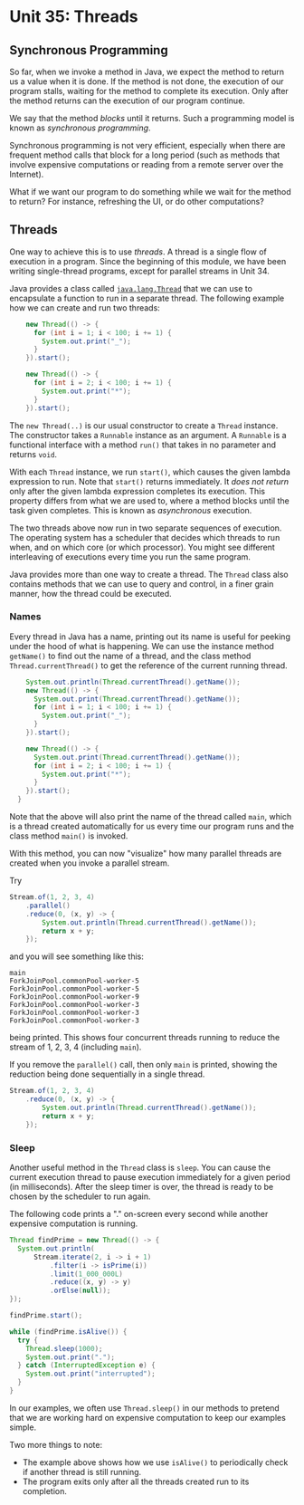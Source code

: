 # Unit 35: Threads

## Synchronous Programming

So far, when we invoke a method in Java, we expect the method to return us a value when it is done.  If the method is not done, the execution of our program stalls, waiting for the method to complete its execution.  Only after the method returns can the execution of our program continue.

We say that the method _blocks_ until it returns.   Such a programming model is known as _synchronous programming_.

Synchronous programming is not very efficient, especially when there are frequent method calls that block for a long period (such as methods that involve expensive computations or reading from a remote server over the Internet).

What if we want our program to do something while we wait for the method to return?  For instance, refreshing the UI, or do other computations?

## Threads

One way to achieve this is to use _threads_.  A thread is a single flow of execution in a program.  Since the beginning of this module, we have been writing single-thread programs, except for parallel streams in Unit 34.

Java provides a class called [`java.lang.Thread`](https://docs.oracle.com/en/java/javase/11/docs/api/java.base/java/lang/Thread.html) that we can use to encapsulate a function to run in a separate thread.  The following example how we can create and run two threads:

```Java
    new Thread(() -> {
      for (int i = 1; i < 100; i += 1) {
        System.out.print("_");
      }
    }).start();

    new Thread(() -> {
      for (int i = 2; i < 100; i += 1) {
        System.out.print("*");
      }
    }).start();
```

The `new Thread(..)` is our usual constructor to create a `Thread` instance.  The constructor takes a `Runnable` instance as an argument.  A `Runnable` is a functional interface with a method `run()` that takes in no parameter and returns `void`.

With each `Thread` instance, we run `start()`, which causes the given lambda expression to run.  Note that `start()` returns immediately.  It _does not return_ only after the given lambda expression completes its execution.  This property differs from what we are used to, where a method blocks until the task given completes.   This is known as _asynchronous_ execution.

The two threads above now run in two separate sequences of execution.  The operating system has a scheduler that decides which threads to run when, and on which core (or which processor).  You might see different interleaving of executions every time you run the same program.

Java provides more than one way to create a thread.  The `Thread` class also contains methods that we can use to query and control, in a finer grain manner, how the thread could be executed.

### Names

Every thread in Java has a name, printing out its name is useful for peeking under the hood of what is happening.  We can use the instance method `getName()` to find out the name of a thread, and the class method `Thread.currentThread()` to get the reference of the current running thread.

```Java
    System.out.println(Thread.currentThread().getName());
    new Thread(() -> {
      System.out.print(Thread.currentThread().getName());
      for (int i = 1; i < 100; i += 1) {
        System.out.print("_");
      }
    }).start();

    new Thread(() -> {
      System.out.print(Thread.currentThread().getName());
      for (int i = 2; i < 100; i += 1) {
        System.out.print("*");
      }
    }).start();
  }
```

Note that the above will also print the name of the thread called `main`, which is a thread created automatically for us every time our program runs and the class method `main()` is invoked.

With this method, you can now "visualize" how many parallel threads are created when you invoke a parallel stream.

Try
```Java
Stream.of(1, 2, 3, 4)
    .parallel()
	.reduce(0, (x, y) -> { 
	    System.out.println(Thread.currentThread().getName()); 
		return x + y; 
	});
```

and you will see something like this:
```
main
ForkJoinPool.commonPool-worker-5
ForkJoinPool.commonPool-worker-5
ForkJoinPool.commonPool-worker-9
ForkJoinPool.commonPool-worker-3
ForkJoinPool.commonPool-worker-3
ForkJoinPool.commonPool-worker-3
```

being printed.  This shows four concurrent threads running to reduce the stream of 1, 2, 3, 4 (including `main`).

If you remove the `parallel()` call, then only `main` is printed, showing the reduction being done sequentially in a single thread.

```Java
Stream.of(1, 2, 3, 4)
	.reduce(0, (x, y) -> { 
	    System.out.println(Thread.currentThread().getName()); 
		return x + y; 
	});
```

### Sleep

Another useful method in the `Thread` class is `sleep`.  You can cause the current execution thread to pause execution immediately for a given period (in milliseconds).   After the sleep timer is over, the thread is ready to be chosen by the scheduler to run again.

The following code prints a "." on-screen every second while another expensive computation is running.

```Java
Thread findPrime = new Thread(() -> {
  System.out.println(
	  Stream.iterate(2, i -> i + 1)
	      .filter(i -> isPrime(i))
	      .limit(1_000_000L)
	      .reduce((x, y) -> y)
	      .orElse(null));
});

findPrime.start();

while (findPrime.isAlive()) {
  try {
	Thread.sleep(1000);
	System.out.print(".");
  } catch (InterruptedException e) {
	System.out.print("interrupted");
  }
} 
```

In our examples, we often use `Thread.sleep()` in our methods to pretend that we are working hard on expensive computation to keep our examples simple.

Two more things to note:
- The example above shows how we use `isAlive()` to periodically check if another thread is still running.
- The program exits only after all the threads created run to its completion.

